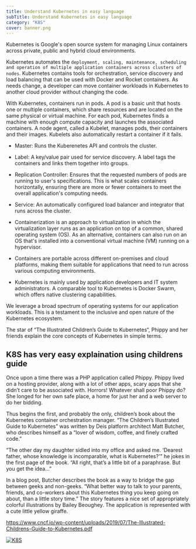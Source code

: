 ```yaml
---
title: Understand Kubernetes in easy language
subTitle: Understand Kubernetes in easy language
category: "K8S"
cover: banner.png
---
```


Kubernetes is Google's open source system for managing Linux containers across private, public and hybrid cloud environments.

Kubernetes automates the ``deployment, scaling, maintenance, scheduling and operation of multiple application containers across clusters of nodes``. Kubernetes contains tools for orchestration, service discovery and load balancing that can be used with Docker and Rocket containers. As needs change, a developer can move container workloads in Kubernetes to another cloud provider without changing the code.

With Kubernetes, containers run in pods. A pod is a basic unit that hosts one or multiple containers, which share resources and are located on the same physical or virtual machine. For each pod, Kubernetes finds a machine with enough compute capacity and launches the associated containers. A node agent, called a Kubelet, manages pods, their containers and their images. Kubelets also automatically restart a container if it fails.

- Master: Runs the Kuberenetes API and controls the cluster.
- Label: A key/value pair used for service discovery. A label tags the containers and links them together into groups.
- Replication Controller: Ensures that the requested numbers of pods are running to user's specifications. This is what scales containers horizontally, ensuring there are more or fewer containers to meet the overall application's computing needs.
- Service: An automatically configured load balancer and integrator that runs across the cluster.
- Containerization is an approach to virtualization in which the virtualization layer runs as an application on top of a common, shared operating system (OS). As an alternative, containers can also run on an OS that's installed into a conventional virtual machine (VM) running on a hypervisor.
  

- Containers are portable across different on-premises and cloud platforms, making them suitable for applications that need to run across various computing environments.

- Kubernetes is mainly used by application developers and IT system administrators. A comparable tool to Kubernetes is Docker Swarm, which offers native clustering capabilities.

We leverage a broad spectrum of operating systems for our application workloads. This is a testament to the inclusive and open nature of the Kubernetes ecosystem.

The star of “The Illustrated Children’s Guide to Kubernetes“, Phippy and her friends explain the core concepts of Kubernetes in simple terms.

K8S has very easy explaination using childrens guide 
----------------------------------------------------

Once upon a time there was a PHP application called Phippy. Phippy lived on a hosting provider, along with a lot of other apps, scary apps that she didn’t care to be associated with. Horrors! Whatever shall poor Phippy do? She longed for her own safe place, a home for just her and a web server to do her bidding.

Thus begins the first, and probably the only, children’s book about the Kubernetes container orchestration manager. “The Children’s Illustrated Guide to Kubernetes” was written by Deis platform architect Matt Butcher, who describes himself as a “lover of wisdom, coffee, and finely crafted code.”

“The other day my daughter sidled into my office and asked me. ‘Dearest father, whose knowledge is incomparable, what is Kubernetes?'” he jokes in the first page of the book. “All right, that’s a little bit of a paraphrase. But you get the idea…”

In a blog post, Butcher describes the book as a way to bridge the gap between geeks and non-geeks. “What better way to talk to your parents, friends, and co-workers about this Kubernetes thing you keep going on about, than a little story time.” The story features a nice set of appropriately colorful illustrations by Bailey Beoughey. The application is represented with a cute little yellow giraffe.

https://www.cncf.io/wp-content/uploads/2019/07/The-Illustrated-Childrens-Guide-to-Kubernetes.pdf

[![K8S](http://img.youtube.com/vi/4ht22ReBjno/0.jpg)](http://www.youtube.com/watch?v=4ht22ReBjno)
